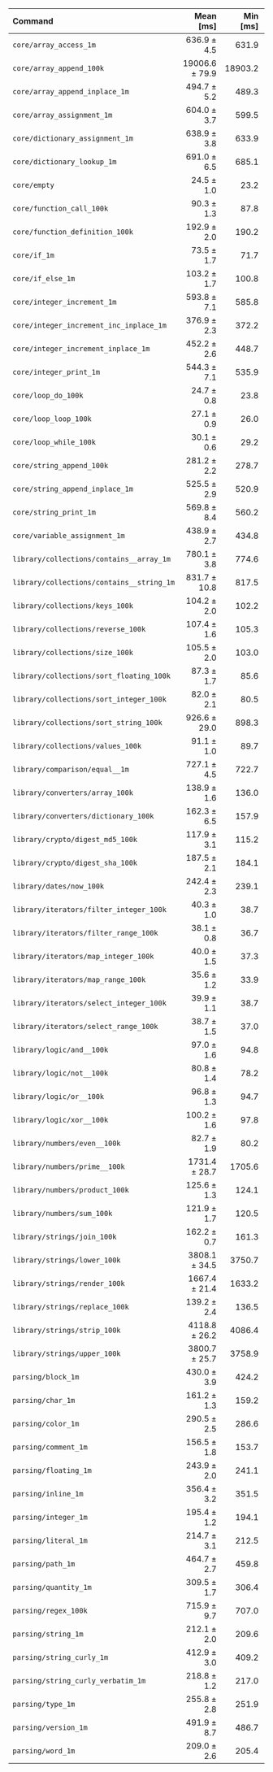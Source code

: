 | Command | Mean [ms] | Min [ms] | Max [ms] |
|:---|---:|---:|---:|
| `core/array_access_1m` | 636.9 ± 4.5 | 631.9 | 647.2 | 26.02 ± 1.04 |
| `core/array_append_100k` | 19006.6 ± 79.9 | 18903.2 | 19165.9 | 776.56 ± 30.84 |
| `core/array_append_inplace_1m` | 494.7 ± 5.2 | 489.3 | 506.7 | 20.21 ± 0.83 |
| `core/array_assignment_1m` | 604.0 ± 3.7 | 599.5 | 611.7 | 24.68 ± 0.99 |
| `core/dictionary_assignment_1m` | 638.9 ± 3.8 | 633.9 | 645.8 | 26.11 ± 1.04 |
| `core/dictionary_lookup_1m` | 691.0 ± 6.5 | 685.1 | 706.1 | 28.23 ± 1.15 |
| `core/empty` | 24.5 ± 1.0 | 23.2 | 29.5 |
| `core/function_call_100k` | 90.3 ± 1.3 | 87.8 | 93.0 | 3.69 ± 0.15 |
| `core/function_definition_100k` | 192.9 ± 2.0 | 190.2 | 196.2 | 7.88 ± 0.32 |
| `core/if_1m` | 73.5 ± 1.7 | 71.7 | 79.9 | 3.00 ± 0.14 |
| `core/if_else_1m` | 103.2 ± 1.7 | 100.8 | 106.9 | 4.21 ± 0.18 |
| `core/integer_increment_1m` | 593.8 ± 7.1 | 585.8 | 610.9 | 24.26 ± 1.00 |
| `core/integer_increment_inc_inplace_1m` | 376.9 ± 2.3 | 372.2 | 379.9 | 15.40 ± 0.62 |
| `core/integer_increment_inplace_1m` | 452.2 ± 2.6 | 448.7 | 456.5 | 18.47 ± 0.74 |
| `core/integer_print_1m` | 544.3 ± 7.1 | 535.9 | 559.2 | 22.24 ± 0.93 |
| `core/loop_do_100k` | 24.7 ± 0.8 | 23.8 | 28.2 | 1.01 ± 0.05 |
| `core/loop_loop_100k` | 27.1 ± 0.9 | 26.0 | 30.4 | 1.11 ± 0.06 |
| `core/loop_while_100k` | 30.1 ± 0.6 | 29.2 | 32.2 | 1.23 ± 0.05 |
| `core/string_append_100k` | 281.2 ± 2.2 | 278.7 | 284.9 | 11.49 ± 0.46 |
| `core/string_append_inplace_1m` | 525.5 ± 2.9 | 520.9 | 529.8 | 21.47 ± 0.86 |
| `core/string_print_1m` | 569.8 ± 8.4 | 560.2 | 590.6 | 23.28 ± 0.98 |
| `core/variable_assignment_1m` | 438.9 ± 2.7 | 434.8 | 442.4 | 17.93 ± 0.72 |
| `library/collections/contains__array_1m` | 780.1 ± 3.8 | 774.6 | 787.1 | 31.87 ± 1.27 |
| `library/collections/contains__string_1m` | 831.7 ± 10.8 | 817.5 | 857.0 | 33.98 ± 1.41 |
| `library/collections/keys_100k` | 104.2 ± 2.0 | 102.2 | 110.4 | 4.26 ± 0.19 |
| `library/collections/reverse_100k` | 107.4 ± 1.6 | 105.3 | 110.8 | 4.39 ± 0.19 |
| `library/collections/size_100k` | 105.5 ± 2.0 | 103.0 | 111.2 | 4.31 ± 0.19 |
| `library/collections/sort_floating_100k` | 87.3 ± 1.7 | 85.6 | 91.7 | 3.57 ± 0.16 |
| `library/collections/sort_integer_100k` | 82.0 ± 2.1 | 80.5 | 92.8 | 3.35 ± 0.16 |
| `library/collections/sort_string_100k` | 926.6 ± 29.0 | 898.3 | 974.1 | 37.86 ± 1.91 |
| `library/collections/values_100k` | 91.1 ± 1.0 | 89.7 | 94.1 | 3.72 ± 0.15 |
| `library/comparison/equal__1m` | 727.1 ± 4.5 | 722.7 | 735.1 | 29.71 ± 1.19 |
| `library/converters/array_100k` | 138.9 ± 1.6 | 136.0 | 142.8 | 5.67 ± 0.23 |
| `library/converters/dictionary_100k` | 162.3 ± 6.5 | 157.9 | 186.1 | 6.63 ± 0.37 |
| `library/crypto/digest_md5_100k` | 117.9 ± 3.1 | 115.2 | 129.9 | 4.82 ± 0.23 |
| `library/crypto/digest_sha_100k` | 187.5 ± 2.1 | 184.1 | 191.9 | 7.66 ± 0.31 |
| `library/dates/now_100k` | 242.4 ± 2.3 | 239.1 | 245.8 | 9.90 ± 0.40 |
| `library/iterators/filter_integer_100k` | 40.3 ± 1.0 | 38.7 | 43.7 | 1.65 ± 0.08 |
| `library/iterators/filter_range_100k` | 38.1 ± 0.8 | 36.7 | 40.7 | 1.56 ± 0.07 |
| `library/iterators/map_integer_100k` | 40.0 ± 1.5 | 37.3 | 44.9 | 1.63 ± 0.09 |
| `library/iterators/map_range_100k` | 35.6 ± 1.2 | 33.9 | 39.3 | 1.46 ± 0.08 |
| `library/iterators/select_integer_100k` | 39.9 ± 1.1 | 38.7 | 42.9 | 1.63 ± 0.08 |
| `library/iterators/select_range_100k` | 38.7 ± 1.5 | 37.0 | 45.5 | 1.58 ± 0.09 |
| `library/logic/and__100k` | 97.0 ± 1.6 | 94.8 | 100.7 | 3.96 ± 0.17 |
| `library/logic/not__100k` | 80.8 ± 1.4 | 78.2 | 83.5 | 3.30 ± 0.14 |
| `library/logic/or__100k` | 96.8 ± 1.3 | 94.7 | 100.0 | 3.96 ± 0.16 |
| `library/logic/xor__100k` | 100.2 ± 1.6 | 97.8 | 103.9 | 4.09 ± 0.17 |
| `library/numbers/even__100k` | 82.7 ± 1.9 | 80.2 | 88.1 | 3.38 ± 0.15 |
| `library/numbers/prime__100k` | 1731.4 ± 28.7 | 1705.6 | 1791.5 | 70.74 ± 3.03 |
| `library/numbers/product_100k` | 125.6 ± 1.3 | 124.1 | 129.0 | 5.13 ± 0.21 |
| `library/numbers/sum_100k` | 121.9 ± 1.7 | 120.5 | 129.0 | 4.98 ± 0.21 |
| `library/strings/join_100k` | 162.2 ± 0.7 | 161.3 | 163.8 | 6.63 ± 0.26 |
| `library/strings/lower_100k` | 3808.1 ± 34.5 | 3750.7 | 3852.3 | 155.59 ± 6.30 |
| `library/strings/render_100k` | 1667.4 ± 21.4 | 1633.2 | 1693.7 | 68.13 ± 2.83 |
| `library/strings/replace_100k` | 139.2 ± 2.4 | 136.5 | 147.1 | 5.69 ± 0.25 |
| `library/strings/strip_100k` | 4118.8 ± 26.2 | 4086.4 | 4166.1 | 168.28 ± 6.73 |
| `library/strings/upper_100k` | 3800.7 ± 25.7 | 3758.9 | 3845.5 | 155.29 ± 6.22 |
| `parsing/block_1m` | 430.0 ± 3.9 | 424.2 | 436.9 | 17.57 ± 0.71 |
| `parsing/char_1m` | 161.2 ± 1.3 | 159.2 | 163.2 | 6.59 ± 0.27 |
| `parsing/color_1m` | 290.5 ± 2.5 | 286.6 | 295.6 | 11.87 ± 0.48 |
| `parsing/comment_1m` | 156.5 ± 1.8 | 153.7 | 159.4 | 6.39 ± 0.26 |
| `parsing/floating_1m` | 243.9 ± 2.0 | 241.1 | 248.3 | 9.97 ± 0.40 |
| `parsing/inline_1m` | 356.4 ± 3.2 | 351.5 | 362.6 | 14.56 ± 0.59 |
| `parsing/integer_1m` | 195.4 ± 1.2 | 194.1 | 198.8 | 7.98 ± 0.32 |
| `parsing/literal_1m` | 214.7 ± 3.1 | 212.5 | 224.9 | 8.77 ± 0.37 |
| `parsing/path_1m` | 464.7 ± 2.7 | 459.8 | 469.1 | 18.99 ± 0.76 |
| `parsing/quantity_1m` | 309.5 ± 1.7 | 306.4 | 311.6 | 12.64 ± 0.50 |
| `parsing/regex_100k` | 715.9 ± 9.7 | 707.0 | 734.2 | 29.25 ± 1.22 |
| `parsing/string_1m` | 212.1 ± 2.0 | 209.6 | 215.9 | 8.66 ± 0.35 |
| `parsing/string_curly_1m` | 412.9 ± 3.0 | 409.2 | 419.1 | 16.87 ± 0.68 |
| `parsing/string_curly_verbatim_1m` | 218.8 ± 1.2 | 217.0 | 221.4 | 8.94 ± 0.36 |
| `parsing/type_1m` | 255.8 ± 2.8 | 251.9 | 260.7 | 10.45 ± 0.43 |
| `parsing/version_1m` | 491.9 ± 8.7 | 486.7 | 515.1 | 20.10 ± 0.87 |
| `parsing/word_1m` | 209.0 ± 2.6 | 205.4 | 214.9 | 8.54 ± 0.35 |
